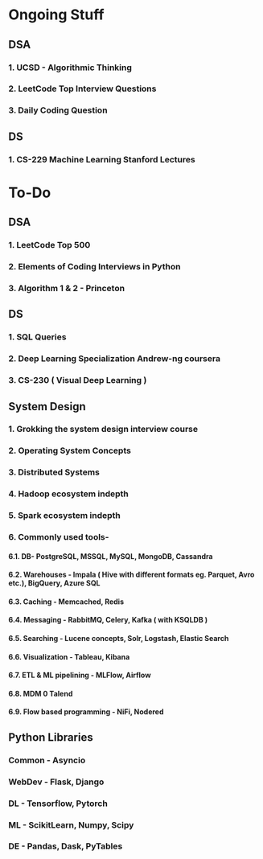 # Ongoing Stuff

## DSA
### 1. UCSD - Algorithmic Thinking
### 2. LeetCode Top Interview Questions
### 3. Daily Coding Question

## DS
### 1. CS-229 Machine Learning Stanford Lectures

# To-Do
## DSA
### 1. LeetCode Top 500
### 2. Elements of Coding Interviews in Python
### 3. Algorithm 1 & 2 - Princeton

## DS
### 1. SQL Queries
### 2. Deep Learning Specialization Andrew-ng coursera
### 3. CS-230 ( Visual Deep Learning )

## System Design
### 1. Grokking the system design interview course
### 2. Operating System Concepts
### 3. Distributed Systems
### 4. Hadoop ecosystem indepth
### 5. Spark ecosystem indepth
### 6. Commonly used tools-
#### 6.1. DB- PostgreSQL, MSSQL, MySQL, MongoDB, Cassandra
#### 6.2. Warehouses - Impala ( Hive with different formats eg. Parquet, Avro etc.), BigQuery, Azure SQL
#### 6.3. Caching - Memcached, Redis
#### 6.4. Messaging - RabbitMQ, Celery, Kafka ( with KSQLDB )
#### 6.5. Searching - Lucene concepts, Solr, Logstash, Elastic Search
#### 6.6. Visualization - Tableau, Kibana
#### 6.7. ETL & ML pipelining - MLFlow, Airflow
#### 6.8. MDM 0 Talend
#### 6.9. Flow based programming - NiFi, Nodered

## Python Libraries
### Common - Asyncio
### WebDev - Flask, Django
### DL - Tensorflow, Pytorch
### ML - ScikitLearn, Numpy, Scipy
### DE - Pandas, Dask, PyTables